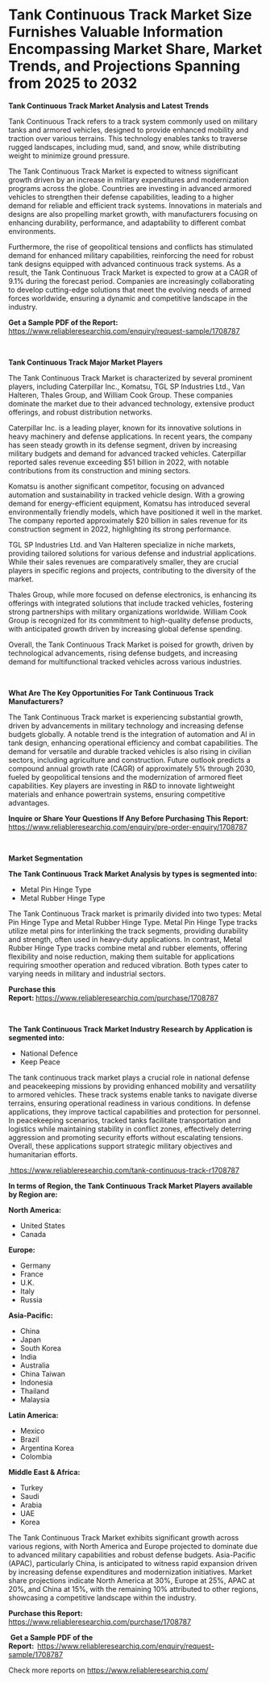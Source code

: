 <p><h1>Tank Continuous Track Market Size Furnishes Valuable Information Encompassing Market Share, Market Trends, and Projections Spanning from 2025 to 2032</h1></p><p><strong>Tank Continuous Track Market Analysis and Latest Trends</strong></p>
<p><p>Tank Continuous Track refers to a track system commonly used on military tanks and armored vehicles, designed to provide enhanced mobility and traction over various terrains. This technology enables tanks to traverse rugged landscapes, including mud, sand, and snow, while distributing weight to minimize ground pressure.</p><p>The Tank Continuous Track Market is expected to witness significant growth driven by an increase in military expenditures and modernization programs across the globe. Countries are investing in advanced armored vehicles to strengthen their defense capabilities, leading to a higher demand for reliable and efficient track systems. Innovations in materials and designs are also propelling market growth, with manufacturers focusing on enhancing durability, performance, and adaptability to different combat environments.</p><p>Furthermore, the rise of geopolitical tensions and conflicts has stimulated demand for enhanced military capabilities, reinforcing the need for robust tank designs equipped with advanced continuous track systems. As a result, the Tank Continuous Track Market is expected to grow at a CAGR of 9.1% during the forecast period. Companies are increasingly collaborating to develop cutting-edge solutions that meet the evolving needs of armed forces worldwide, ensuring a dynamic and competitive landscape in the industry.</p></p>
<p><strong>Get a Sample PDF of the Report:&nbsp;</strong> <a href="https://www.reliableresearchiq.com/enquiry/request-sample/1708787?utm_campaign=3354&utm_medium=2&utm_source=Github&utm_content=ia&utm_term=27032025&utm_id=tank-continuous-track">https://www.reliableresearchiq.com/enquiry/request-sample/1708787</a></p>
<p>&nbsp;</p>
<p><strong>Tank Continuous Track Major Market Players</strong></p>
<p><p>The Tank Continuous Track Market is characterized by several prominent players, including Caterpillar Inc., Komatsu, TGL SP Industries Ltd., Van Halteren, Thales Group, and William Cook Group. These companies dominate the market due to their advanced technology, extensive product offerings, and robust distribution networks.</p><p>Caterpillar Inc. is a leading player, known for its innovative solutions in heavy machinery and defense applications. In recent years, the company has seen steady growth in its defense segment, driven by increasing military budgets and demand for advanced tracked vehicles. Caterpillar reported sales revenue exceeding $51 billion in 2022, with notable contributions from its construction and mining sectors.</p><p>Komatsu is another significant competitor, focusing on advanced automation and sustainability in tracked vehicle design. With a growing demand for energy-efficient equipment, Komatsu has introduced several environmentally friendly models, which have positioned it well in the market. The company reported approximately $20 billion in sales revenue for its construction segment in 2022, highlighting its strong performance.</p><p>TGL SP Industries Ltd. and Van Halteren specialize in niche markets, providing tailored solutions for various defense and industrial applications. While their sales revenues are comparatively smaller, they are crucial players in specific regions and projects, contributing to the diversity of the market.</p><p>Thales Group, while more focused on defense electronics, is enhancing its offerings with integrated solutions that include tracked vehicles, fostering strong partnerships with military organizations worldwide. William Cook Group is recognized for its commitment to high-quality defense products, with anticipated growth driven by increasing global defense spending.</p><p>Overall, the Tank Continuous Track Market is poised for growth, driven by technological advancements, rising defense budgets, and increasing demand for multifunctional tracked vehicles across various industries.</p></p>
<p>&nbsp;</p>
<p><strong>What Are The Key Opportunities For Tank Continuous Track Manufacturers?</strong></p>
<p><p>The Tank Continuous Track market is experiencing substantial growth, driven by advancements in military technology and increasing defense budgets globally. A notable trend is the integration of automation and AI in tank design, enhancing operational efficiency and combat capabilities. The demand for versatile and durable tracked vehicles is also rising in civilian sectors, including agriculture and construction. Future outlook predicts a compound annual growth rate (CAGR) of approximately 5% through 2030, fueled by geopolitical tensions and the modernization of armored fleet capabilities. Key players are investing in R&D to innovate lightweight materials and enhance powertrain systems, ensuring competitive advantages.</p></p>
<p><strong>Inquire or Share Your Questions If Any Before Purchasing This Report:</strong> <a href="https://www.reliableresearchiq.com/enquiry/pre-order-enquiry/1708787?utm_campaign=3354&utm_medium=2&utm_source=Github&utm_content=ia&utm_term=27032025&utm_id=tank-continuous-track">https://www.reliableresearchiq.com/enquiry/pre-order-enquiry/1708787</a></p>
<p>&nbsp;</p>
<p><strong>Market Segmentation</strong></p>
<p><strong>The Tank Continuous Track Market Analysis by types is segmented into:</strong></p>
<p><ul><li>Metal Pin Hinge Type</li><li>Metal Rubber Hinge Type</li></ul></p>
<p><p>The Tank Continuous Track market is primarily divided into two types: Metal Pin Hinge Type and Metal Rubber Hinge Type. Metal Pin Hinge Type tracks utilize metal pins for interlinking the track segments, providing durability and strength, often used in heavy-duty applications. In contrast, Metal Rubber Hinge Type tracks combine metal and rubber elements, offering flexibility and noise reduction, making them suitable for applications requiring smoother operation and reduced vibration. Both types cater to varying needs in military and industrial sectors.</p></p>
<p><strong>Purchase this Report:&nbsp;</strong><a href="https://www.reliableresearchiq.com/purchase/1708787?utm_campaign=3354&utm_medium=2&utm_source=Github&utm_content=ia&utm_term=27032025&utm_id=tank-continuous-track">https://www.reliableresearchiq.com/purchase/1708787</a></p>
<p>&nbsp;</p>
<p><strong>The Tank Continuous Track Market Industry Research by Application is segmented into:</strong></p>
<p><ul><li>National Defence</li><li>Keep Peace</li></ul></p>
<p><p>The tank continuous track market plays a crucial role in national defense and peacekeeping missions by providing enhanced mobility and versatility to armored vehicles. These track systems enable tanks to navigate diverse terrains, ensuring operational readiness in various conditions. In defense applications, they improve tactical capabilities and protection for personnel. In peacekeeping scenarios, tracked tanks facilitate transportation and logistics while maintaining stability in conflict zones, effectively deterring aggression and promoting security efforts without escalating tensions. Overall, these applications support strategic military objectives and humanitarian efforts.</p></p>
<p><a href="https://www.reliableresearchiq.com/tank-continuous-track-r1708787?utm_campaign=3354&utm_medium=2&utm_source=Github&utm_content=ia&utm_term=27032025&utm_id=tank-continuous-track">&nbsp;https://www.reliableresearchiq.com/tank-continuous-track-r1708787</a></p>
<p><strong>In terms of Region, the Tank Continuous Track Market Players available by Region are:</strong></p>
<p>
    <p> <strong> North America: </strong>
        <ul>
            <li>United States</li>
            <li>Canada</li>
        </ul>
        </p> 
    <p> <strong> Europe: </strong>
        <ul>
            <li>Germany</li>
            <li>France</li>
            <li>U.K.</li>
            <li>Italy</li>
            <li>Russia</li>
        </ul>
        </p> 
    <p> <strong> Asia-Pacific: </strong>
        <ul>
            <li>China</li>
            <li>Japan</li>
            <li>South Korea</li>
            <li>India</li>
            <li>Australia</li>
            <li>China Taiwan</li>
            <li>Indonesia</li>
            <li>Thailand</li>
            <li>Malaysia</li>
        </ul>
        </p> 
    <p> <strong> Latin America: </strong>
        <ul>
            <li>Mexico</li>
            <li>Brazil</li>
            <li>Argentina Korea</li>
            <li>Colombia</li>
        </ul>
        </p> 
    <p> <strong> Middle East & Africa: </strong>
        <ul>
            <li>Turkey</li>
            <li>Saudi</li>
            <li>Arabia</li>
            <li>UAE</li>
            <li>Korea</li>
        </ul>
    </p>
    </p>
<p><p>The Tank Continuous Track Market exhibits significant growth across various regions, with North America and Europe projected to dominate due to advanced military capabilities and robust defense budgets. Asia-Pacific (APAC), particularly China, is anticipated to witness rapid expansion driven by increasing defense expenditures and modernization initiatives. Market share projections indicate North America at 30%, Europe at 25%, APAC at 20%, and China at 15%, with the remaining 10% attributed to other regions, showcasing a competitive landscape within the industry.</p></p>
<p><strong>Purchase this Report: </strong><a href="https://www.reliableresearchiq.com/purchase/1708787?utm_campaign=3354&utm_medium=2&utm_source=Github&utm_content=ia&utm_term=27032025&utm_id=tank-continuous-track">https://www.reliableresearchiq.com/purchase/1708787</a></p>
<p>&nbsp;<strong>Get a Sample PDF of the Report:&nbsp;&nbsp;</strong><a href="https://www.reliableresearchiq.com/enquiry/request-sample/1708787?utm_campaign=3354&utm_medium=2&utm_source=Github&utm_content=ia&utm_term=27032025&utm_id=tank-continuous-track">https://www.reliableresearchiq.com/enquiry/request-sample/1708787</a></p>
<p><strong></strong></p>
<p>Check more reports on <a href="https://www.reliableresearchiq.com/?utm_campaign=3354&utm_medium=2&utm_source=Github&utm_content=ia&utm_term=27032025&utm_id=tank-continuous-track">https://www.reliableresearchiq.com/</a></p>